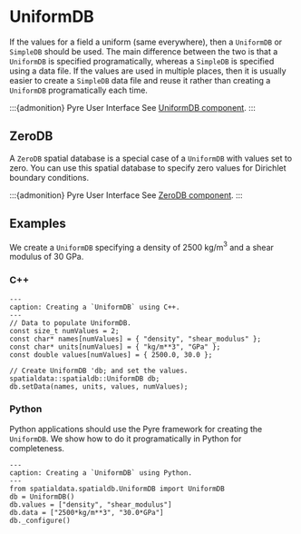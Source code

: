 # UniformDB

If the values for a field a uniform (same everywhere), then a `UniformDB` or `SimpleDB` should be used.
The main difference between the two is that a `UniformDB` is specified programatically, whereas a `SimpleDB` is specified using a data file.
If the values are used in multiple places, then it is usually easier to create a `SimpleDB` data file and reuse it rather than creating a `UniformDB` programatically each time.

:::{admonition} Pyre User Interface
See [UniformDB component](../components/spatialdb/UniformDB.md).
:::

## ZeroDB

A `ZeroDB` spatial database is a special case of a `UniformDB` with values set to zero.
You can use this spatial database to specify zero values for Dirichlet boundary conditions.

:::{admonition} Pyre User Interface
See [ZeroDB component](../components/spatialdb/ZeroDB.db).
:::

## Examples

We create a `UniformDB` specifying a density of 2500 kg/m$^3$ and a shear modulus of 30 GPa.

### C++

```{code-block} c++
---
caption: Creating a `UniformDB` using C++. 
---
// Data to populate UniformDB.
const size_t numValues = 2;
const char* names[numValues] = { "density", "shear_modulus" };
const char* units[numValues] = { "kg/m**3", "GPa" };
const double values[numValues] = { 2500.0, 30.0 };

// Create UniformDB 'db; and set the values.
spatialdata::spatialdb::UniformDB db;
db.setData(names, units, values, numValues);
```

### Python

Python applications should use the Pyre framework for creating the `UniformDB`.
We show how to do it programatically in Python for completeness.

```{code-block} python
---
caption: Creating a `UniformDB` using Python.
---
from spatialdata.spatialdb.UniformDB import UniformDB
db = UniformDB()
db.values = ["density", "shear_modulus"]
db.data = ["2500*kg/m**3", "30.0*GPa"]
db._configure()
```
